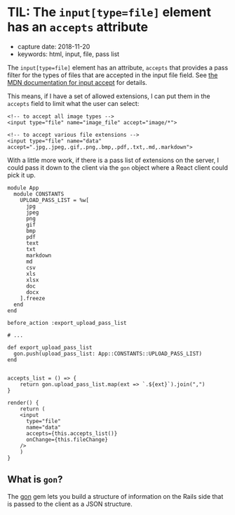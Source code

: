 # TIL: The `input[type=file]` element has an `accepts` attribute

- capture date: 2018-11-20
- keywords: html, input, file, pass list

The `input[type=file]` element has an attribute, `accepts` that provides a pass filter for the types of files that are accepted in the input file field. See [the MDN documentation for input accept](https://developer.mozilla.org/en-US/docs/Web/HTML/Element/input/file#accept) for details.

This means, if I have a set of allowed extensions, I can put them in the `accepts` field to limit what the user can select:

    <!-- to accept all image types -->
    <input type="file" name="image_file" accept="image/*">

    <!-- to accept various file extensions -->
    <input type="file" name="data" accept=".jpg,.jpeg,.gif,.png,.bmp,.pdf,.txt,.md,.markdown">

With a little more work, if there is a pass list of extensions on the server, I could pass it down to the client via the `gon` object where a React client could pick it up.

    module App
      module CONSTANTS
        UPLOAD_PASS_LIST = %w[
          jpg
          jpeg
          png
          gif
          bmp
          pdf
          text
          txt
          markdown
          md
          csv
          xls
          xlsx
          doc
          docx
        ].freeze
      end
    end

    before_action :export_upload_pass_list

    # ...

    def export_upload_pass_list
      gon.push(upload_pass_list: App::CONSTANTS::UPLOAD_PASS_LIST)
    end


    accepts_list = () => {
        return gon.upload_pass_list.map(ext => `.${ext}`).join(",")
    }

    render() {
        return (
    	<input
    	  type="file"
    	  name="data"
    	  accepts={this.accepts_list()}
    	  onChange={this.fileChange}
    	/>
        )
    }

## What is `gon`?

The [gon](https://github.com/gazay/gon "Gon gem — get your Rails variables in your js") gem lets you build a structure of information on the Rails side that is passed to the client as a JSON structure.
